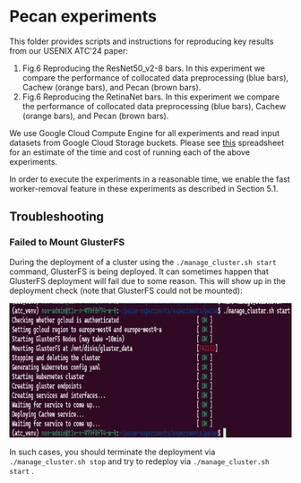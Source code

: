 Pecan experiments
=======

This folder provides scripts and instructions for reproducing key results from our USENIX ATC'24 paper:

1. Fig.6 Reproducing the ResNet50_v2-8 bars. In this experiment we compare the performance of collocated data preprocessing (blue bars), Cachew (orange bars), and Pecan (brown bars).
1. Fig.6 Reproducing the RetinaNet bars. In this experiment we compare the performance of collocated data preprocessing (blue bars), Cachew (orange bars), and Pecan (brown bars).

We use Google Cloud Compute Engine for all experiments and read input datasets from Google Cloud Storage buckets. Please see [this](https://docs.google.com/spreadsheets/d/1iwkurV_3AxQ7a_KcKKhgDBbO5r0rSQZxcjTqwgxE9Mg/edit?usp=sharing) spreadsheet for an estimate of the time and cost of running each of the above experiments.

In order to execute the experiments in a reasonable time, we enable the fast worker-removal feature in these experiments as described in Section 5.1.

## Troubleshooting

### Failed to Mount GlusterFS

During the deployment of a cluster using the `./manage_cluster.sh start` command, GlusterFS is being deployed. It can sometimes happen that GlusterFS deployment will fail due to some reason. This will show up in the deployment check (note that GlusterFS could not be mounted):

<img src="../Figures/failed_gluster.png" height=240/>

In such cases, you should terminate the deployment via `./manage_cluster.sh stop` and try to redeploy via `./manage_cluster.sh start` .
